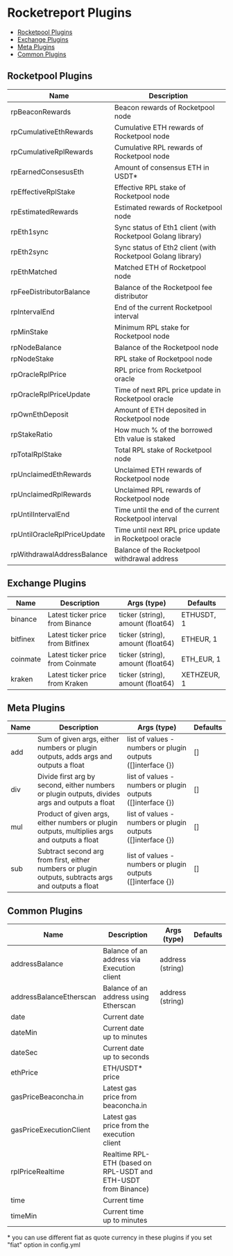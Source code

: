 
# Rocketreport Plugins

- [Rocketpool Plugins
](#rocketpool-plugins)
- [Exchange Plugins
](#exchange-plugins)
- [Meta Plugins
](#meta-plugins)
- [Common Plugins
](#common-plugins)
## Rocketpool Plugins
| Name | Description |
|------|-------------|
| rpBeaconRewards | Beacon rewards of Rocketpool node |
| rpCumulativeEthRewards | Cumulative ETH rewards of Rocketpool node |
| rpCumulativeRplRewards | Cumulative RPL rewards of Rocketpool node |
| rpEarnedConsesusEth | Amount of consensus ETH in USDT* |
| rpEffectiveRplStake | Effective RPL stake of Rocketpool node |
| rpEstimatedRewards | Estimated rewards of Rocketpool node |
| rpEth1sync | Sync status of Eth1 client (with Rocketpool Golang library) |
| rpEth2sync | Sync status of Eth2 client (with Rocketpool Golang library) |
| rpEthMatched | Matched ETH of Rocketpool node |
| rpFeeDistributorBalance | Balance of the Rocketpool fee distributor |
| rpIntervalEnd | End of the current Rocketpool interval |
| rpMinStake | Minimum RPL stake for Rocketpool node |
| rpNodeBalance | Balance of the Rocketpool node |
| rpNodeStake | RPL stake of Rocketpool node |
| rpOracleRplPrice | RPL price from Rocketpool oracle |
| rpOracleRplPriceUpdate | Time of next RPL price update in Rocketpool oracle |
| rpOwnEthDeposit | Amount of ETH deposited in Rocketpool node |
| rpStakeRatio | How much % of the borrowed Eth value is staked |
| rpTotalRplStake | Total RPL stake of Rocketpool node |
| rpUnclaimedEthRewards | Unclaimed ETH rewards of Rocketpool node |
| rpUnclaimedRplRewards | Unclaimed RPL rewards of Rocketpool node |
| rpUntilIntervalEnd | Time until the end of the current Rocketpool interval |
| rpUntilOracleRplPriceUpdate | Time until next RPL price update in Rocketpool oracle |
| rpWithdrawalAddressBalance | Balance of the Rocketpool withdrawal address |


## Exchange Plugins
| Name | Description | Args (type) | Defaults |
|------|-------------|------|--------------|
| binance | Latest ticker price from Binance | ticker (string), amount (float64) | ETHUSDT, 1 |
| bitfinex | Latest ticker price from Bitfinex | ticker (string), amount (float64) | ETHEUR, 1 |
| coinmate | Latest ticker price from Coinmate | ticker (string), amount (float64) | ETH_EUR, 1 |
| kraken | Latest ticker price from Kraken | ticker (string), amount (float64) | XETHZEUR, 1 |


## Meta Plugins
| Name | Description | Args (type) | Defaults |
|------|-------------|------|--------------|
| add | Sum of given args, either numbers or plugin outputs, adds args and outputs a float | list of values - numbers or plugin outputs ([]interface {}) | [] |
| div | Divide first arg by second, either numbers or plugin outputs, divides args and outputs a float | list of values - numbers or plugin outputs ([]interface {}) | [] |
| mul | Product of given args, either numbers or plugin outputs, multiplies args and outputs a float | list of values - numbers or plugin outputs ([]interface {}) | [] |
| sub | Subtract second arg from first, either numbers or plugin outputs, subtracts args and outputs a float | list of values - numbers or plugin outputs ([]interface {}) | [] |


## Common Plugins
| Name | Description | Args (type) | Defaults |
|------|-------------|------|--------------|
| addressBalance | Balance of an address via Execution client | address (string) |  |
| addressBalanceEtherscan | Balance of an address using Etherscan | address (string) |  |
| date | Current date |  |  |
| dateMin | Current date up to minutes |  |  |
| dateSec | Current date up to seconds |  |  |
| ethPrice | ETH/USDT* price |  |  |
| gasPriceBeaconcha.in | Latest gas price from beaconcha.in |  |  |
| gasPriceExecutionClient | Latest gas price from the execution client |  |  |
| rplPriceRealtime | Realtime RPL-ETH (based on RPL-USDT and ETH-USDT from Binance) |  |  |
| time | Current time |  |  |
| timeMin | Current time up to minutes |  |  |




&ast; you can use different fiat as quote currency in these plugins if you set "fiat" option in config.yml